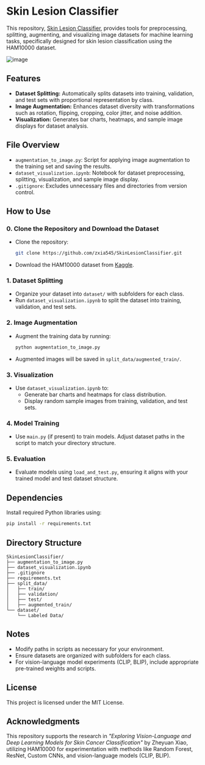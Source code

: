 # Skin Lesion Classifier  

This repository, [Skin Lesion Classifier](https://github.com/zxia545/SkinLesionClassifier.git), provides tools for preprocessing, splitting, augmenting, and visualizing image datasets for machine learning tasks, specifically designed for skin lesion classification using the HAM10000 dataset.  

![image](https://github.com/user-attachments/assets/03551ec2-95e8-4c87-837d-55be428c46e1)

## Features  
- **Dataset Splitting:** Automatically splits datasets into training, validation, and test sets with proportional representation by class.  
- **Image Augmentation:** Enhances dataset diversity with transformations such as rotation, flipping, cropping, color jitter, and noise addition.  
- **Visualization:** Generates bar charts, heatmaps, and sample image displays for dataset analysis.  

## File Overview  
- `augmentation_to_image.py`: Script for applying image augmentation to the training set and saving the results.  
- `dataset_visualization.ipynb`: Notebook for dataset preprocessing, splitting, visualization, and sample image display.  
- `.gitignore`: Excludes unnecessary files and directories from version control.  

## How to Use  

### 0. Clone the Repository and Download the Dataset  
- Clone the repository:  
  ```bash  
  git clone https://github.com/zxia545/SkinLesionClassifier.git  
  ```  
- Download the HAM10000 dataset from [Kaggle](https://www.kaggle.com/datasets/rauf41/skin-cancer-image-dataset).  

### 1. Dataset Splitting  
- Organize your dataset into `dataset/` with subfolders for each class.  
- Run `dataset_visualization.ipynb` to split the dataset into training, validation, and test sets.  

### 2. Image Augmentation  
- Augment the training data by running:  
  ```bash  
  python augmentation_to_image.py  
  ```  
- Augmented images will be saved in `split_data/augmented_train/`.  

### 3. Visualization  
- Use `dataset_visualization.ipynb` to:  
  - Generate bar charts and heatmaps for class distribution.  
  - Display random sample images from training, validation, and test sets.  

### 4. Model Training  
- Use `main.py` (if present) to train models. Adjust dataset paths in the script to match your directory structure.  

### 5. Evaluation  
- Evaluate models using `load_and_test.py`, ensuring it aligns with your trained model and test dataset structure.  

## Dependencies  
Install required Python libraries using:  
```bash  
pip install -r requirements.txt  
```  

## Directory Structure  
```
SkinLesionClassifier/
├── augmentation_to_image.py
├── dataset_visualization.ipynb
├── .gitignore
├── requirements.txt
├── split_data/
│   ├── train/
│   ├── validation/
│   ├── test/
│   ├── augmented_train/
└── dataset/
    └── Labeled Data/
```  

## Notes  
- Modify paths in scripts as necessary for your environment.  
- Ensure datasets are organized with subfolders for each class.  
- For vision-language model experiments (CLIP, BLIP), include appropriate pre-trained weights and scripts.  

## License  
This project is licensed under the MIT License.  

## Acknowledgments  
This repository supports the research in *"Exploring Vision-Language and Deep Learning Models for Skin Cancer Classification"* by Zheyuan Xiao, utilizing HAM10000 for experimentation with methods like Random Forest, ResNet, Custom CNNs, and vision-language models (CLIP, BLIP).  
